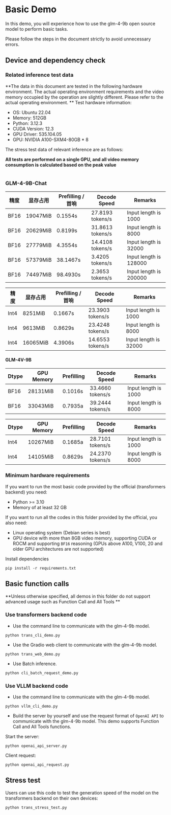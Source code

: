 # Basic Demo

In this demo, you will experience how to use the glm-4-9b open source model to perform basic tasks.

Please follow the steps in the document strictly to avoid unnecessary errors.

## Device and dependency check

### Related inference test data

**The data in this document are tested in the following hardware environment. The actual operating environment
requirements and the video memory occupied by the operation are slightly different. Please refer to the actual operating
environment. **
Test hardware information:

+ OS: Ubuntu 22.04
+ Memory: 512GB
+ Python: 3.12.3
+ CUDA Version: 12.3
+ GPU Driver: 535.104.05
+ GPU: NVIDIA A100-SXM4-80GB * 8

The stress test data of relevant inference are as follows:

**All tests are performed on a single GPU, and all video memory consumption is calculated based on the peak value**
#
### GLM-4-9B-Chat

| 精度   | 显存占用     | Prefilling / 首响 | Decode Speed     | Remarks      |
|------|----------|-----------------|------------------|--------------|
| BF16 | 19047MiB | 0.1554s         | 27.8193 tokens/s | Input length is 1000   |
| BF16 | 20629MiB | 0.8199s         | 31.8613 tokens/s | Input length is 8000   |
| BF16 | 27779MiB | 4.3554s         | 14.4108 tokens/s | Input length is 32000  |
| BF16 | 57379MiB | 38.1467s        | 3.4205  tokens/s | Input length is 128000 |
| BF16 | 74497MiB | 98.4930s        | 2.3653  tokens/s | Input length is 200000 |

| 精度   | 显存占用     | Prefilling / 首响 | Decode Speed     | Remarks               |
|------|----------|-----------------|------------------|-----------------------|
| Int4 | 8251MiB  | 0.1667s         | 23.3903 tokens/s | Input length is 1000  |
| Int4 | 9613MiB  | 0.8629s         | 23.4248 tokens/s | Input length is 8000  |
| Int4 | 16065MiB | 4.3906s         | 14.6553 tokens/s | Input length is 32000 |

#### GLM-4V-9B

| Dtype   | GPU Memory | Prefilling | Decode Speed     | Remarks    |
|------|------------|-----------------|------------------|------------|
| BF16 | 28131MiB   | 0.1016s         | 33.4660 tokens/s | Input length is 1000 |
| BF16 | 33043MiB   | 0.7935a         | 39.2444 tokens/s | Input length is 8000 |

| Dtype |  GPU Memory     | Prefilling  | Decode Speed     | Remarks    |
|-------|----------|-----------------|------------------|------------|
| Int4  | 10267MiB | 0.1685a         | 28.7101 tokens/s | Input length is 1000 |
| Int4  | 14105MiB | 0.8629s         | 24.2370 tokens/s | Input length is 8000 |

### Minimum hardware requirements

If you want to run the most basic code provided by the official (transformers backend) you need:

+ Python >= 3.10
+ Memory of at least 32 GB

If you want to run all the codes in this folder provided by the official, you also need:

+ Linux operating system (Debian series is best)
+ GPU device with more than 8GB video memory, supporting CUDA or ROCM and supporting `BF16` reasoning (GPUs above A100,
  V100, 20 and older GPU architectures are not supported)

Install dependencies

```shell
pip install -r requirements.txt
```

## Basic function calls

**Unless otherwise specified, all demos in this folder do not support advanced usage such as Function Call and All Tools
**

### Use transformers backend code

+ Use the command line to communicate with the glm-4-9b model.

```shell
python trans_cli_demo.py
```

+ Use the Gradio web client to communicate with the glm-4-9b model.

```shell
python trans_web_demo.py
```

+ Use Batch inference.

```shell
python cli_batch_request_demo.py
```

### Use VLLM backend code

+ Use the command line to communicate with the glm-4-9b model.

```shell
python vllm_cli_demo.py
```

+ Build the server by yourself and use the request format of `OpenAI API` to communicate with the glm-4-9b model. This
  demo supports Function Call and All Tools functions.

Start the server:

```shell
python openai_api_server.py
```

Client request:

```shell
python openai_api_request.py
```

## Stress test

Users can use this code to test the generation speed of the model on the transformers backend on their own devices:

```shell
python trans_stress_test.py
```